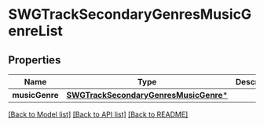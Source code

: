 # SWGTrackSecondaryGenresMusicGenreList

## Properties
Name | Type | Description | Notes
------------ | ------------- | ------------- | -------------
**musicGenre** | [**SWGTrackSecondaryGenresMusicGenre***](SWGTrackSecondaryGenresMusicGenre.md) |  | [optional] 

[[Back to Model list]](../README.md#documentation-for-models) [[Back to API list]](../README.md#documentation-for-api-endpoints) [[Back to README]](../README.md)


